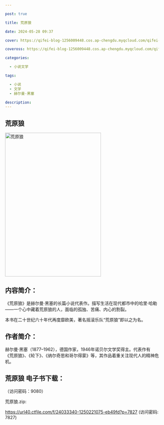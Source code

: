 ```yaml
---

post: true

title: 荒原狼

date: 2024-05-28 09:37

cover: https://qifei-blog-1256009448.cos.ap-chengdu.myqcloud.com/qifei-blog/65f7f28d9f345e8d03f55aee.jpg

coveross: https://qifei-blog-1256009448.cos.ap-chengdu.myqcloud.com/qifei-blog/65f7f28d9f345e8d03f55aee.jpg

categories:

  - 小说文学

tags:

  - 小说
  - 文学
  - 赫尔曼·黑塞

description:
---
```


## 荒原狼
<img alt="荒原狼 " class="aligncenter loading" data-was-processed="true" decoding="async" fetchpriority="high" height="471" src="https://qifei-blog-1256009448.cos.ap-chengdu.myqcloud.com/qifei-blog/65f7f28d9f345e8d03f55aee.jpg " style="cursor: zoom-in;" width="314"/>

## 内容简介：

《荒原狼》是赫尔曼·黑塞的长篇小说代表作。描写生活在现代都市中的哈里·哈勒——一个心中藏着荒原狼的人，面临的孤独、苦痛、内心的割裂。

本书在二十世纪六十年代再度靡欧美，著名摇滚乐队“荒原狼”即以之为名。

## 作者简介：

赫尔曼·黑塞（1877–1962），德国作家，1946年诺贝尔文学奖得主。代表作有《荒原狼》、《轮下》、《纳尔奇思和哥尔得蒙》等，其作品着重关注现代人的精神危机。

## 荒原狼 电子书下载：

 （访问密码：9080）

荒原狼.zip: 

https://url40.ctfile.com/f/24033340-1250221075-eb49fd?p=7827 (访问密码: 7827)
